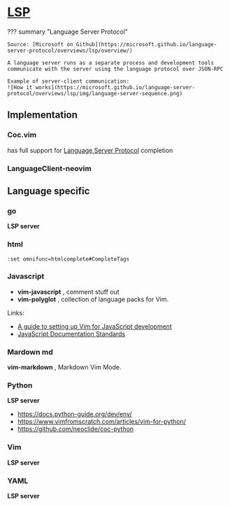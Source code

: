 # [LSP](https://langserver.org/)

??? summary "Language Server Protocol"

    Source: [Microsoft on Github](https://microsoft.github.io/language-server-protocol/overviews/lsp/overview/)

    A language server runs as a separate process and development tools
    communicate with the server using the language protocol over JSON-RPC

    Example of server-client communication:
    ![How it works](https://microsoft.github.io/language-server-protocol/overviews/lsp/img/language-server-sequence.png)

## Implementation

### Coc.vim

<badge-stars repo='neoclide/coc.nvim'></badge-stars> <badge-doc href="https://github.com/neoclide/coc.nvim/blob/master/doc/coc.txt" message="latest" logo="github"> </badge-doc> has full support for [Language Server Protocol](https://microsoft.github.io/language-server-protocol/) completion

### LanguageClient-neovim 

<badge-stars repo='autozimu/LanguageClient-neovim'></badge-stars> <badge-doc href="https://github.com/autozimu/LanguageClient-neovim/blob/next/doc/LanguageClient.txt" logo="github" message="latest"></badge-doc>

## Language specific

### go

**LSP server** <badge-stars repo="fatih/vim-go"></badge-stars> <badge-doc href='https://github.com/pangloss/vim-javascript' message=''>  

### html

```
:set omnifunc=htmlcomplete#CompleteTags
```

### Javascript

- <b>vim-javascript</b> <badge-stars repo='pangloss/vim-javascript'></badge-stars> <badge-doc href='https://github.com/pangloss/vim-javascript#vim-javascript' message=''> </badge-doc>, comment stuff out
- <b>vim-polyglot</b> <badge-stars repo='sheerun/vim-polyglot'></badge-stars> <badge-doc href='https://github.com/sheerun/vim-polyglot/blob/master/README.md'></badge-doc>, collection of language packs for Vim.

Links:

- [A guide to setting up Vim for JavaScript development](https://freshman.tech/vim-javascript/)
- [JavaScript Documentation Standards](https://make.wordpress.org/core/handbook/best-practices/inline-documentation-standards/javascript/)
### Mardown md

**vim-markdown** <badge-stars repo='plasticboy/vim-markdown'></badge-stars> <badge-doc href="https://github.com/plasticboy/vim-markdown#vim-markdown"></badge-doc>, Markdown Vim Mode. 

### Python

**LSP server** <badge-stars repo="palantir/python-language-server"></badge-stars>

- https://docs.python-guide.org/dev/env/
- https://www.vimfromscratch.com/articles/vim-for-python/
- https://github.com/neoclide/coc-python

### Vim

**LSP server** <badge-stars repo='iamcco/vim-language-server'></badge-stars>

### YAML

**LSP server** <badge-stars repo="redhat-developer/yaml-language-server"></badge-stars>

